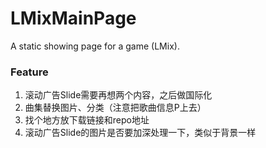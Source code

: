# LMixMainPage
A static showing page for a game (LMix).

### Feature
1. 滚动广告Slide需要再想两个内容，之后做国际化
2. 曲集替换图片、分类（注意把歌曲信息P上去）
3. 找个地方放下载链接和repo地址
4. 滚动广告Slide的图片是否要加深处理一下，类似于背景一样

